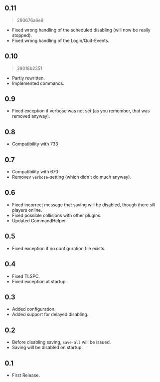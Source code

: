 0.11
----

 > 280676a6e9

 * Fixed wrong handling of the scheduled disabling (will now be really stopped).
 * Fixed wrong handling of the Login/Quit-Events.


0.10
----

 > 28018b2351

 * Partly rewritten.
 * Implemented commands.


0.9
---

 * Fixed exception if verbose was not set (as you remember, that was removed anyway).


0.8
---

 * Compatibility with 733


0.7
---

 * Compatibility with 670
 * Removev `verbose`-setting (which didn't do much anyway).


0.6
---

 * Fixed incorrect message that saving will be disabled, though there sill players online.
 * Fixed possible collisions with other plugins.
 * Updated CommandHelper.


0.5
---

 * Fixed exception if no configuration file exists.


0.4
---

 * Fixed TLSPC.
 * Fixed exception at startup.


0.3
---

 * Added configuration.
 * Added support for delayed disabling.


0.2
---

 * Before disabling saving, `save-all` will be issued.
 * Saving will be disabled on startup.


0.1
---

 * First Release.
